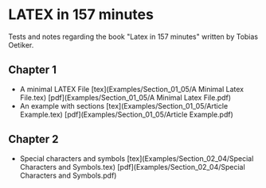 # LATEX in 157 minutes
Tests and notes regarding the book "Latex in 157 minutes" written by Tobias Oetiker.  

## Chapter 1

 - A minimal LATEX File [tex](Examples/Section_01_05/A Minimal Latex File.tex) [pdf](Examples/Section_01_05/A Minimal Latex File.pdf)  
 - An example with sections [tex](Examples/Section_01_05/Article Example.tex) [pdf](Examples/Section_01_05/Article Example.pdf)  

## Chapter 2
- Special characters and symbols [tex](Examples/Section_02_04/Special Characters and Symbols.tex) [pdf](Examples/Section_02_04/Special Characters and Symbols.pdf)  